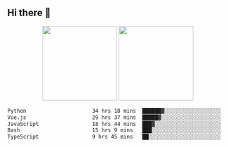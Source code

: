 ## Hi there 👋
<div align="center">
<span>  </span>
<img height="170px" src="https://github-readme-stats.vercel.app/api?username=bigQY&show_icons=true&count_private==true&v=3" /><span>        </span><img height="170px" src="https://github-readme-stats.vercel.app/api/top-langs/?username=bigQY&layout=compact&langs_count=8&v=3" />
<span>  </span>
</div>
<div align="center">

<!--START_SECTION:waka-->

```txt
Python                     34 hrs 18 mins  ██████▓░░░░░░░░░░░░░░░░░░   26.06 %
Vue.js                     29 hrs 37 mins  █████▓░░░░░░░░░░░░░░░░░░░   22.50 %
JavaScript                 18 hrs 44 mins  ███▓░░░░░░░░░░░░░░░░░░░░░   14.24 %
Bash                       15 hrs 9 mins   ███░░░░░░░░░░░░░░░░░░░░░░   11.51 %
TypeScript                 9 hrs 45 mins   ██░░░░░░░░░░░░░░░░░░░░░░░   07.41 %
```

<!--END_SECTION:waka-->
</div>
